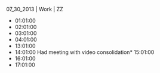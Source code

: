 07_30_2013 | Work | ZZ 
* 01:01:00
* 02:01:00
* 03:01:00
* 04:01:00
* 13:01:00
* 14:01:00
Had meeting with video consolidation* 15:01:00
* 16:01:00
* 17:01:00
